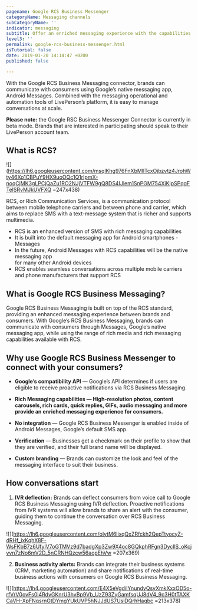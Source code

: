 ```yaml
---
pagename: Google RCS Business Messenger
categoryName: Messaging channels
subCategoryName: ''
indicator: messaging
subtitle: Offer an enriched messaging experience with the capabilities of RCS
level3: ''
permalink: google-rcs-business-messenger.html
isTutorial: false
date: 2019-01-20 14:14:47 +0200
published: false

---
```

With the Google RCS Business Messaging connector, brands can communicate with consumers using Google’s native messaging app, Android Messages. Combined with the messaging operational and automation tools of LivePerson’s platform, it is easy to manage conversations at scale. 

**Please note:** the Google RSC Business Messenger Connector is currently in beta mode. Brands that are interested in participating should speak to their LivePerson account team. 

## What is RCS?

![](https://lh6.googleusercontent.com/msqlKhg976FnXbMllTcxOjbzvtz4JrohWty46Xo1CBPuY9HX9uoOQc1Q1rIpmX-noqCjMK3gLPCjQaZu1RO2NJjVTFW9gQ8DS4IJlem1SnPGM754XiKipSPqqFTeISRvMJkUVFXQ =247x438)

RCS, or Rich Communication Services, is a communication protocol between mobile telephone carriers and between phone and carrier, which aims to replace SMS with a text-message system that is richer and supports multimedia.

* RCS is an enhanced version of SMS with rich messaging capabilities
* It is built into the default messaging app for Android smartphones - Messages
* In the future, Android Messages with RCS capabilities will be the native messaging app   
  for many other Android devices
* RCS enables seamless conversations across multiple mobile carriers and phone manufacturers that support RCS

## What is Google RCS Business Messaging?

Google RCS Business Messaging is built on top of the RCS standard, providing an enhanced messaging experience between brands and consumers. With Google’s RCS Business Messaging, brands can communicate with consumers through Messages, Google’s native messaging app, while using the range of rich media and rich messaging capabilities available with RCS. 

## Why use Google RCS Business Messenger to connect with your consumers?

* **Google’s compatibility API** — Google’s API determines if users are eligible to receive proactive notifications via RCS Business Messaging.
* **Rich Messaging capabilities — High-resolution photos, content carousels, rich cards, quick replies, GIFs, audio messaging and more provide an enriched messaging experience for consumers.** 

* **No integration** — Google RCS Business Messenger is enabled inside of Android Messages, Google’s default SMS app. 

* **Verification** — Businesses get a checkmark on their profile to show that they are verified, and their full brand name will be displayed.
* **Custom branding** — Brands can customize the look and feel of the messaging interface to suit their business.

 

##  How conversations start

1. **IVR deflection:** Brands can deflect consumers from voice call to Google RCS Business Messaging using IVR deflection. Proactive notifications from IVR systems will allow brands to share an alert with the consumer, guiding them to continue the conversation over RCS Business Messaging.

![](https://lh6.googleusercontent.com/olytM6lixqQxZRfckh2QepTtyocyZ-dRHf_ixKqhX8F-WsFKbB7z6UfylV7oGTMVz9d7badgXp3Zw9X4oc8GQkphRFgn3DycllS_oKcjyvn7zNo6mV2D_5nCRNHQzcw56aopEhVw =207x369)

2. **Business activity alerts:** Brands can integrate their business systems (CRM, marketing automation) and share notifications of real-time business actions with consumers on Google RCS Business Messaging. 

![](https://lh4.googleusercontent.com/E4X5eVgdiIYnundyQsyXmkXxxOD5o-rfVrV0ovFs0i4RdvGKnrU3hvBp9Vb_UzZ93ZyGamfsqUJ8dV4_9c3H0tTAXKCaVH-XpFNqsrnGtDYmgYUkUVP5hNJJdUS7UsiDQrhHaqbc =213x378)